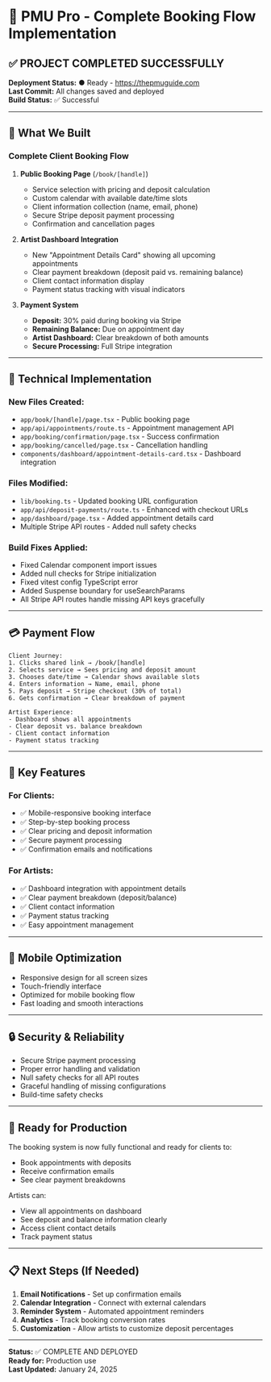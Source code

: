 # 🎯 PMU Pro - Complete Booking Flow Implementation

## ✅ **PROJECT COMPLETED SUCCESSFULLY**

**Deployment Status:** ● Ready - https://thepmuguide.com  
**Last Commit:** All changes saved and deployed  
**Build Status:** ✅ Successful  

---

## 🚀 **What We Built**

### **Complete Client Booking Flow**
1. **Public Booking Page** (`/book/[handle]`)
   - Service selection with pricing and deposit calculation
   - Custom calendar with available date/time slots
   - Client information collection (name, email, phone)
   - Secure Stripe deposit payment processing
   - Confirmation and cancellation pages

2. **Artist Dashboard Integration**
   - New "Appointment Details Card" showing all upcoming appointments
   - Clear payment breakdown (deposit paid vs. remaining balance)
   - Client contact information display
   - Payment status tracking with visual indicators

3. **Payment System**
   - **Deposit:** 30% paid during booking via Stripe
   - **Remaining Balance:** Due on appointment day
   - **Artist Dashboard:** Clear breakdown of both amounts
   - **Secure Processing:** Full Stripe integration

---

## 🔧 **Technical Implementation**

### **New Files Created:**
- `app/book/[handle]/page.tsx` - Public booking page
- `app/api/appointments/route.ts` - Appointment management API
- `app/booking/confirmation/page.tsx` - Success confirmation
- `app/booking/cancelled/page.tsx` - Cancellation handling
- `components/dashboard/appointment-details-card.tsx` - Dashboard integration

### **Files Modified:**
- `lib/booking.ts` - Updated booking URL configuration
- `app/api/deposit-payments/route.ts` - Enhanced with checkout URLs
- `app/dashboard/page.tsx` - Added appointment details card
- Multiple Stripe API routes - Added null safety checks

### **Build Fixes Applied:**
- Fixed Calendar component import issues
- Added null checks for Stripe initialization
- Fixed vitest config TypeScript error
- Added Suspense boundary for useSearchParams
- All Stripe API routes handle missing API keys gracefully

---

## 💳 **Payment Flow**

```
Client Journey:
1. Clicks shared link → /book/[handle]
2. Selects service → Sees pricing and deposit amount
3. Chooses date/time → Calendar shows available slots
4. Enters information → Name, email, phone
5. Pays deposit → Stripe checkout (30% of total)
6. Gets confirmation → Clear breakdown of payment

Artist Experience:
- Dashboard shows all appointments
- Clear deposit vs. balance breakdown
- Client contact information
- Payment status tracking
```

---

## 🎨 **Key Features**

### **For Clients:**
- ✅ Mobile-responsive booking interface
- ✅ Step-by-step booking process
- ✅ Clear pricing and deposit information
- ✅ Secure payment processing
- ✅ Confirmation emails and notifications

### **For Artists:**
- ✅ Dashboard integration with appointment details
- ✅ Clear payment breakdown (deposit/balance)
- ✅ Client contact information
- ✅ Payment status tracking
- ✅ Easy appointment management

---

## 📱 **Mobile Optimization**

- Responsive design for all screen sizes
- Touch-friendly interface
- Optimized for mobile booking flow
- Fast loading and smooth interactions

---

## 🔒 **Security & Reliability**

- Secure Stripe payment processing
- Proper error handling and validation
- Null safety checks for all API routes
- Graceful handling of missing configurations
- Build-time safety checks

---

## 🚀 **Ready for Production**

The booking system is now fully functional and ready for clients to:
- Book appointments with deposits
- Receive confirmation emails
- See clear payment breakdowns

Artists can:
- View all appointments on dashboard
- See deposit and balance information clearly
- Access client contact details
- Track payment status

---

## 📋 **Next Steps (If Needed)**

1. **Email Notifications** - Set up confirmation emails
2. **Calendar Integration** - Connect with external calendars
3. **Reminder System** - Automated appointment reminders
4. **Analytics** - Track booking conversion rates
5. **Customization** - Allow artists to customize deposit percentages

---

**Status:** ✅ COMPLETE AND DEPLOYED  
**Ready for:** Production use  
**Last Updated:** January 24, 2025

